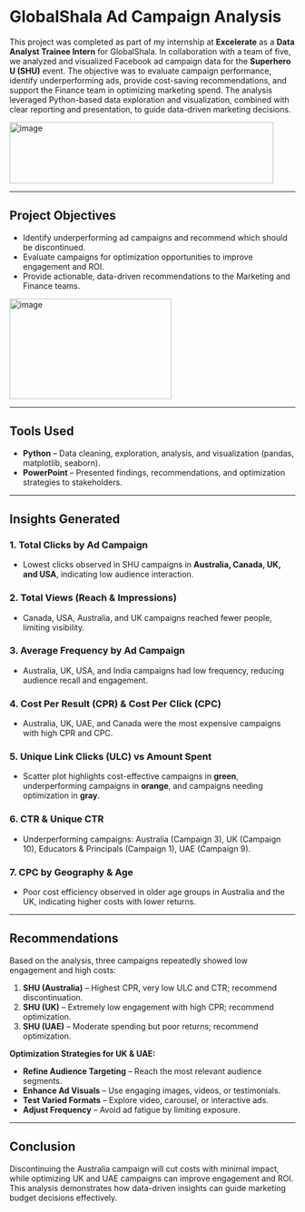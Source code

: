 # GlobalShala Ad Campaign Analysis 

This project was completed as part of my internship at **Excelerate** as a **Data Analyst Trainee Intern** for GlobalShala. In collaboration with a team of five, we analyzed and visualized Facebook ad campaign data for the **Superhero U (SHU)** event. The objective was to evaluate campaign performance, identify underperforming ads, provide cost-saving recommendations, and support the Finance team in optimizing marketing spend. The analysis leveraged Python-based data exploration and visualization, combined with clear reporting and presentation, to guide data-driven marketing decisions.


<img width="465" height="108" alt="image" src="https://github.com/user-attachments/assets/1d8b16e1-cb5f-440e-8719-52487f7f1809" />

---

## Project Objectives
- Identify underperforming ad campaigns and recommend which should be discontinued.  
- Evaluate campaigns for optimization opportunities to improve engagement and ROI.  
- Provide actionable, data-driven recommendations to the Marketing and Finance teams.
<img width="285" height="177" alt="image" src="https://github.com/user-attachments/assets/5dc73feb-6912-4ef8-a922-be4fd00d21bd" />

---

## Tools Used
- **Python** – Data cleaning, exploration, analysis, and visualization (pandas, matplotlib, seaborn).  
- **PowerPoint** – Presented findings, recommendations, and optimization strategies to stakeholders.  

---

## Insights Generated

### 1. Total Clicks by Ad Campaign
- Lowest clicks observed in SHU campaigns in **Australia, Canada, UK, and USA**, indicating low audience interaction.

### 2. Total Views (Reach & Impressions)
- Canada, USA, Australia, and UK campaigns reached fewer people, limiting visibility.

### 3. Average Frequency by Ad Campaign
- Australia, UK, USA, and India campaigns had low frequency, reducing audience recall and engagement.

### 4. Cost Per Result (CPR) & Cost Per Click (CPC)
- Australia, UK, UAE, and Canada were the most expensive campaigns with high CPR and CPC.

### 5. Unique Link Clicks (ULC) vs Amount Spent
- Scatter plot highlights cost-effective campaigns in **green**, underperforming campaigns in **orange**, and campaigns needing optimization in **gray**.

### 6. CTR & Unique CTR
- Underperforming campaigns: Australia (Campaign 3), UK (Campaign 10), Educators & Principals (Campaign 1), UAE (Campaign 9).

### 7. CPC by Geography & Age
- Poor cost efficiency observed in older age groups in Australia and the UK, indicating higher costs with lower returns.

---

## Recommendations
Based on the analysis, three campaigns repeatedly showed low engagement and high costs:  

1. **SHU (Australia)** – Highest CPR, very low ULC and CTR; recommend discontinuation.  
2. **SHU (UK)** – Extremely low engagement with high CPR; recommend optimization.  
3. **SHU (UAE)** – Moderate spending but poor returns; recommend optimization.  

**Optimization Strategies for UK & UAE:**  
- **Refine Audience Targeting** – Reach the most relevant audience segments.  
- **Enhance Ad Visuals** – Use engaging images, videos, or testimonials.  
- **Test Varied Formats** – Explore video, carousel, or interactive ads.  
- **Adjust Frequency** – Avoid ad fatigue by limiting exposure.  

---

## Conclusion
Discontinuing the Australia campaign will cut costs with minimal impact, while optimizing UK and UAE campaigns can improve engagement and ROI. This analysis demonstrates how data-driven insights can guide marketing budget decisions effectively.

